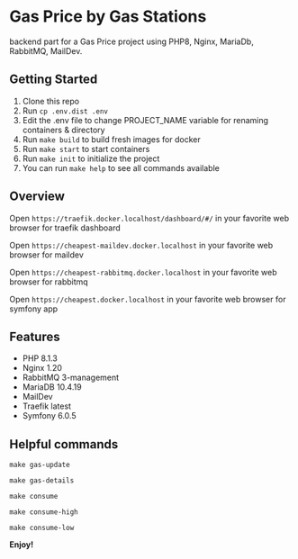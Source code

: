 # Gas Price by Gas Stations

backend part for a Gas Price project using PHP8, Nginx, MariaDb, RabbitMQ, MailDev.

## Getting Started

1. Clone this repo
2. Run `cp .env.dist .env`
3. Edit the .env file to change PROJECT_NAME variable for renaming containers & directory
4. Run `make build` to build fresh images for docker
4. Run `make start` to start containers
4. Run `make init` to initialize the project
5. You can run `make help` to see all commands available

## Overview

Open `https://traefik.docker.localhost/dashboard/#/` in your favorite web browser for traefik dashboard

Open `https://cheapest-maildev.docker.localhost` in your favorite web browser for maildev

Open `https://cheapest-rabbitmq.docker.localhost` in your favorite web browser for rabbitmq

Open `https://cheapest.docker.localhost` in your favorite web browser for symfony app

## Features

* PHP 8.1.3
* Nginx 1.20
* RabbitMQ 3-management
* MariaDB 10.4.19
* MailDev
* Traefik latest
* Symfony 6.0.5

## Helpful commands

`make gas-update`

`make gas-details`

`make consume`

`make consume-high`

`make consume-low`

**Enjoy!**
